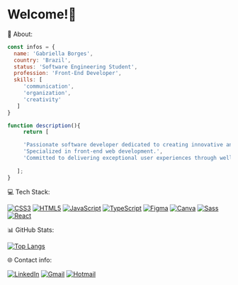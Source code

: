 # Welcome!🚀

👤 About:

 ``` javascript
 const infos = {
   name: 'Gabriella Borges',
   country: 'Brazil',
   status: 'Software Engineering Student',
   profession: 'Front-End Developer',
   skills: [
      'communication',
      'organization',
      'creativity'
    ]
}

function description(){
      return [

      'Passionate software developer dedicated to creating innovative and human-centered solutions.',
      'Specialized in front-end web development.',
      'Committed to delivering exceptional user experiences through well-organized projects.'
     
    ];
}
```

💻 Tech Stack:

[![CSS3](https://img.shields.io/badge/-CSS3-1572B6?style=flat&logo=css3&logoColor=white)](https://www.w3.org/Style/CSS/)
[![HTML5](https://img.shields.io/badge/-HTML5-E34F26?style=flat&logo=html5&logoColor=white)](https://developer.mozilla.org/en-US/docs/Web/Guide/HTML/HTML5)
[![JavaScript](https://img.shields.io/badge/-JavaScript-F7DF1E?style=flat&logo=javascript&logoColor=black)](https://developer.mozilla.org/en-US/docs/Web/JavaScript)
[![TypeScript](https://img.shields.io/badge/-TypeScript-3178C6?style=flat&logo=typescript&logoColor=white)](https://www.typescriptlang.org/)
[![Figma](https://img.shields.io/badge/-Figma-F24E1E?style=flat&logo=figma&logoColor=white)](https://www.figma.com/)
[![Canva](https://img.shields.io/badge/-Canva-00C4CC?style=flat&logo=canva&logoColor=white)](https://www.canva.com/)
[![Sass](https://img.shields.io/badge/-Sass-CC6699?style=flat&logo=sass&logoColor=white)](https://sass-lang.com/)
[![React](https://img.shields.io/badge/-React-61DAFB?style=flat&logo=react&logoColor=black)](https://reactjs.org/)

📊 GitHub Stats:

[![Top Langs](https://github-readme-stats.vercel.app/api/top-langs/?username=GabriellaMullerBorges&layout=donut)](https://github.com/GabriellaMullerBorges/github-readme-stats)

🌐 Contact info:

[![LinkedIn](https://img.shields.io/badge/-LinkedIn-blue?style=flat&logo=linkedin)](https://www.linkedin.com/in/gabriella-borges-a01b77249/)
[![Gmail](https://img.shields.io/badge/-Gmail-red?style=flat&logo=gmail&logoColor=white)](mailto:gabimullerborges@gmail.com)
[![Hotmail](https://img.shields.io/badge/-Hotmail-blue?style=flat&logo=microsoft-outlook&logoColor=white)](mailto:gabimullerborges@hotmail.com)


